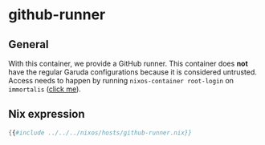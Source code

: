 # github-runner

## General

With this container, we provide a GitHub runner. This container does **not** have the regular Garuda configurations because it is considered untrusted. Access needs to happen by running `nixos-container root-login` on `immortalis` ([click me](http://docs.garudalinux.net/hosts/immortalis.html#connecting-to-the-server)).

## Nix expression

```nix
{{#include ../../../nixos/hosts/github-runner.nix}}
```
